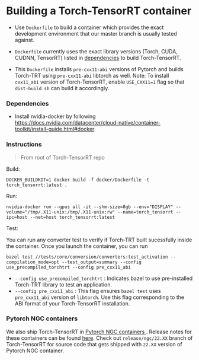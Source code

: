 # Building a Torch-TensorRT container

* Use `Dockerfile` to build a container which provides the exact development environment that our master branch is usually tested against.

* `Dockerfile` currently uses the exact library versions (Torch, CUDA, CUDNN, TensorRT) listed in <a href="https://github.com/pytorch/TensorRT#dependencies">dependencies</a> to build Torch-TensorRT.

* This `Dockerfile` installs `pre-cxx11-abi` versions of Pytorch and builds Torch-TRT using `pre-cxx11-abi` libtorch as well.
Note: To install `cxx11_abi` version of Torch-TensorRT, enable `USE_CXX11=1` flag so that `dist-build.sh` can build it accordingly.

### Dependencies

* Install nvidia-docker by following https://docs.nvidia.com/datacenter/cloud-native/container-toolkit/install-guide.html#docker

### Instructions

> From root of Torch-TensorRT repo

Build:
```
DOCKER_BUILDKIT=1 docker build -f docker/Dockerfile -t torch_tensorrt:latest .
```

Run:
```
nvidia-docker run --gpus all -it --shm-size=8gb --env="DISPLAY" --volume="/tmp/.X11-unix:/tmp/.X11-unix:rw" --name=torch_tensorrt --ipc=host --net=host torch_tensorrt:latest
```

Test:


You can run any converter test to verify if Torch-TRT built sucessfully inside the container. Once you launch the container, you can run
```
bazel test //tests/core/conversion/converters:test_activation --compilation_mode=opt --test_output=summary --config use_precompiled_torchtrt --config pre_cxx11_abi
```

* `--config use_precompiled_torchtrt` : Indicates bazel to use pre-installed Torch-TRT library to test an application.
* `--config pre_cxx11_abi` : This flag ensures `bazel test` uses `pre_cxx11_abi` version of `libtorch`. Use this flag corresponding to the ABI format of your Torch-TensorRT installation.

### Pytorch NGC containers

We also ship Torch-TensorRT in <a href="https://catalog.ngc.nvidia.com/orgs/nvidia/containers/pytorch">Pytorch NGC containers </a>. Release notes for these containers can be found <a href="https://docs.nvidia.com/deeplearning/frameworks/pytorch-release-notes/index.html">here</a>. Check out `release/ngc/22.XX` branch of Torch-TensorRT for source code that gets shipped with `22.XX` version of Pytorch NGC container.
